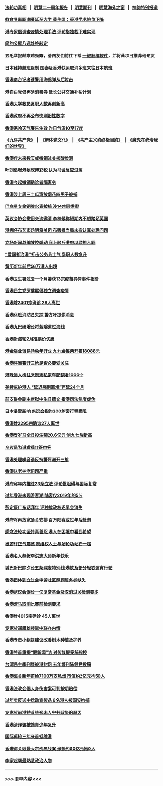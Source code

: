 #### [法轮功真相](https://github.com/gfw-breaker/truth/blob/master/README.md?t=0) &nbsp;&nbsp;|&nbsp;&nbsp; [明慧二十周年报告](https://github.com/gfw-breaker/mh-reports/blob/master/README.md?t=0) &nbsp;&nbsp;|&nbsp;&nbsp;[明慧期刊](https://github.com/gfw-breaker/mh-qikan) &nbsp;&nbsp;|&nbsp;&nbsp; [明慧海外之窗](https://github.com/gfw-breaker/mh-news/blob/master/README.md?t=0) &nbsp;&nbsp;|&nbsp;&nbsp; [神韵特别报道](https://github.com/gfw-breaker/mh-news/blob/master/shenyun.md?t=0)
#### [教育界离职潮蔓延至大学 黄伟国：香港学术地位下降](../pages/nsc415/n13919257.md?t=01312143) 
#### [港专家倡调查疫情处理手法 评论指独裁下难实现](../pages/nsc415/n13919254.md?t=01312143) 
#### [简约公屋八选址终敲定](../pages/nsc415/n13919103.md?t=01312143) 
#### 五毛举报越来越频繁，请网友们前往下载 [一键翻墙软件](https://github.com/gfw-breaker/ssr-accounts)，并将此项目推荐给亲友
#### [日本维持航班限制 国泰及香港快运取消多班来往日本航班](../pages/nsc415/n13919108.md?t=01312143) 
#### [香港商台记者遭警用海绵弹从后射击](../pages/nsc415/n13919101.md?t=01312143) 
#### [港自由党倡再派消费券 延长公共交通补贴计划](../pages/nsc415/n13919092.md?t=01312143) 
#### [香港大学教员离职人数再创新高](../pages/nsc415/n13919084.md?t=01312143) 
#### [香港政府不再公布快测阳性数字](../pages/nsc415/n13919071.md?t=01312143) 
#### [香港寒冷天气警告生效 昨日气温10至17度](../pages/nsc415/n13918235.md?t=01312143) 
#### [《九评共产党》](https://github.com/begood0513/9ping.md/blob/master/README.md) &nbsp;|&nbsp; [《解体党文化》](../../../../jtdwh.md/blob/master/README.md)  &nbsp;|&nbsp; [《共产主义的终极目的》](../../../../gczydzjmd.md/blob/master/README.md) &nbsp;|&nbsp; [《魔鬼在统治我们的世界》](../../../../mgztzwmdsj.md/blob/master/README.md) 
#### [香港传未来数天或撤销过关核酸检测](../pages/nsc415/n13918234.md?t=01312143) 
#### [叶刘倡增港足球博彩税 认为马会反应过激](../pages/nsc415/n13918225.md?t=01312143) 
#### [香港今起撤销确诊者隔离令](../pages/nsc415/n13918214.md?t=01312143) 
#### [香港涉上周三土瓜湾放烟花四男子被捕](../pages/nsc415/n13918221.md?t=01312143) 
#### [巴裔男专偷铜喉水表被捕 涉14宗同类案](../pages/nsc415/n13918194.md?t=01312143) 
#### [英议会协会撤回交流邀请 李梓敬称短期内不想踏足英国](../pages/nsc415/n13918204.md?t=01312143) 
#### [港棚仔布艺市场明将关闭 布贩批当局未有认真处理问题](../pages/nsc415/n13918191.md?t=01312143) 
#### [立场新闻总编被控煽动 庭上驳斥港府以联想入罪](../pages/nsc415/n13917525.md?t=01312143) 
#### [“爱国者治港”打击公务员士气 辞职人数急升](../pages/nsc415/n13916966.md?t=01312143) 
#### [黄历新年前后56万港人出境](../pages/nsc415/n13916443.md?t=01312143) 
#### [香港卫生署过去一个月接获13宗疫苗异常事件报告](../pages/nsc415/n13916442.md?t=01312143) 
#### [香港民主党罗健熙倡独立调查疫情](../pages/nsc415/n13916436.md?t=01312143) 
#### [香港增2401宗确诊 28人离世](../pages/nsc415/n13916426.md?t=01312143) 
#### [香港休班消防员失踪 警方吁提供消息](../pages/nsc415/n13916405.md?t=01312143) 
#### [香港九巴研增设将蓝隧道过海线](../pages/nsc415/n13916396.md?t=01312143) 
#### [香港新渡轮2月推票价优惠](../pages/nsc415/n13916393.md?t=01312143) 
#### [港金银业贸易场兔年开业 九九金每两开报18088元](../pages/nsc415/n13916388.md?t=01312143) 
#### [香港坪洲警开三枪是否必要受关注](../pages/nsc415/n13916384.md?t=01312143) 
#### [港珠澳大桥往来港澳私家车配额增1000个](../pages/nsc415/n13916370.md?t=01312143) 
#### [美续庇护港人 “延迟强制离境”再延24个月](../pages/nsc415/n13916361.md?t=01312143) 
#### [前支联会副主席狱中生日撰文 揭港司法制度虚伪](../pages/nsc415/n13915973.md?t=01312143) 
#### [日本暴雪影响 旅议会指约200旅客行程受阻](../pages/nsc415/n13915732.md?t=01312143) 
#### [香港增2295宗确诊27人离世](../pages/nsc415/n13915725.md?t=01312143) 
#### [香港贺岁马全日投注额20.6亿元 创九七后新高](../pages/nsc415/n13915716.md?t=01312143) 
#### [乡议局为港求得11签中签](../pages/nsc415/n13915696.md?t=01312143) 
#### [香港处理噪音遇反抗警坪洲开三枪](../pages/nsc415/n13915682.md?t=01312143) 
#### [香港以老护老问题严重](../pages/nsc415/n13915666.md?t=01312143) 
#### [港府称年内推进23条立法 评论批阻碍与国际复常](../pages/nsc415/n13915074.md?t=01312143) 
#### [过年香港未现游客潮 陆客仅2019年的5%](../pages/nsc415/n13914334.md?t=01312143) 
#### [彭定康广东话拜年 评独裁政权迟早会消失](../pages/nsc415/n13914036.md?t=01312143) 
#### [港府将再放宽通关安排 百万陆客或过年后赴港](../pages/nsc415/n13914115.md?t=01312143) 
#### [感念法轮功坚持真善忍 港人在困境中看到希望](../pages/nsc415/n13912364.md?t=01312143) 
#### [被游行正气震撼 港维权人士与法轮功站在一起](../pages/nsc415/n13912399.md?t=01312143) 
#### [香港名人恭贺李洪志大师新年快乐](../pages/nsc415/n13912149.md?t=01312143) 
#### [城巴新巴除夕设五条深夜特别线 港铁及部分轻铁通宵行驶](../pages/nsc415/n13911481.md?t=01312143) 
#### [香港团体到立法会申诉社区照顾服务券缺失](../pages/nsc415/n13911465.md?t=01312143) 
#### [香港旅议会促设一亿复常基金及取消过关检测要求](../pages/nsc415/n13911458.md?t=01312143) 
#### [香港渣马取消比赛前检测要求](../pages/nsc415/n13911415.md?t=01312143) 
#### [香港增4015宗确诊 45人离世](../pages/nsc415/n13911411.md?t=01312143) 
#### [专家析郑雁雄接掌中联办内情](../pages/nsc415/n13911383.md?t=01312143) 
#### [香港专责小组提建议改善树木种植及护养](../pages/nsc415/n13911379.md?t=01312143) 
#### [香港特首重提“假新闻”法 对传媒提笼统指控](../pages/nsc415/n13910015.md?t=01312143) 
#### [台湾民主季刊疑被港封网 去年曾刊陈健民投稿](../pages/nsc415/n13911368.md?t=01312143) 
#### [香港海关新年前检7100万支私烟 市值约2亿元拘50人](../pages/nsc415/n13911360.md?t=01312143) 
#### [香港法改会倡人身伤害案可判按期赔偿](../pages/nsc415/n13911352.md?t=01312143) 
#### [过年卖反送中运动宣传品 6名港人被国安拘捕](../pages/nsc415/n13911341.md?t=01312143) 
#### [专家析前港特首林郑未入中共政协的原因](../pages/nsc415/n13909867.md?t=01312143) 
#### [香港涉诈骗被捕青少年急升](../pages/nsc415/n13910443.md?t=01312143) 
#### [国际邮轮三年来首抵维港](../pages/nsc415/n13910437.md?t=01312143) 
#### [香港海关破最大宗洗黑钱案 涉款约60亿元拘9人](../pages/nsc415/n13910432.md?t=01312143) 
#### [李家超膺最熟悉政治人物](../pages/nsc415/n13910419.md?t=01312143) 

----
#### [ >>> 更早内容 <<< ](../indexes/nsc415-earlier.md)
